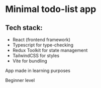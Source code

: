 # Minimal todo-list app 

## Tech stack:

- React (frontend framework)
- Typescript for type-checking
- Redux Toolkit for state management
- TailwindCSS for styles
- Vite for bundling
  
App made in learning purposes 

Beginner level
